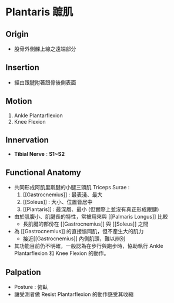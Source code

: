 # Plantaris 蹠肌
## Origin
* 股骨外側髁上線之遠端部分  

## Insertion
* 經由跟腱附著跟骨後側表面  

## Motion
1. Ankle Plantarflexion
2. Knee Flexion  

## Innervation
* **Tibial Nerve** : **S1~S2**  

## Functional Anatomy
* 共同形成阿肌里斯腱的小腿三頭肌 Triceps Surae :
	1. [[Gastrocnemius]] : 最表淺、最大
	2. [[Soleus]] : 大小、位置皆居中
	3. [[Plantaris]] : 最深層、最小 (但實際上並沒有真正形成跟腱)
* 由於肌腹小、肌腱長的特性，常被用來與 [[Palmaris Longus]] 比較
	* 長肌腱的部份在 [[Gastrocnemius]] 與 [[Soleus]] 之間
* 為 [[Gastrocnemius]] 的直接協同肌，但不產生大的肌力
	* 接近[[Gastrocnemius]] 內側肌頭，難以辨別
* 其功能目前仍不明確，一般認為在步行與跑步時，協助執行 Ankle Plantarflexion 和 Knee Flexion 的動作。  

## Palpation
* Posture : 俯臥
* 讓受測者做 Resist Plantarflexion 的動作感受其收縮